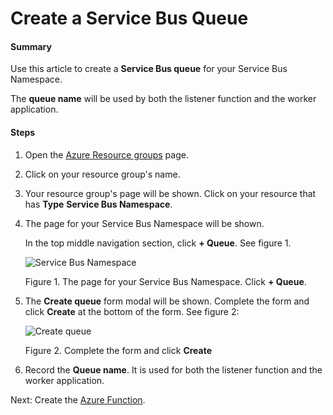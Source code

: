 # Create a Service Bus Queue

#### Summary
Use this article to create a 
**Service Bus queue** for your Service Bus Namespace.

The **queue name** will be used by both
the listener function and the worker application.

#### Steps
1. Open the 
   [Azure Resource groups](https://portal.azure.com/#blade/HubsExtension/BrowseResourceGroupBlade/resourceType/Microsoft.Resources%2Fsubscriptions%2FresourceGroups)
   page.
1. Click on your resource group's name.
1. Your resource group's page will be shown.
   Click on your resource that has **Type**
   **Service Bus Namespace**. 
1. The page for your Service Bus Namespace will be shown. 
   
   In the top middle navigation section, click
   **+ Queue**. See figure 1.

   ![Service Bus Namespace](Azure.07.add.queue.png)
   
   Figure 1. The page for your Service Bus Namespace. Click **+ Queue**.

1. The **Create queue** form modal will be shown.
   Complete the form and click **Create** at the 
   bottom of the form. 
   See figure 2:    

   ![Create queue](Azure.08.add.queue.png)
   
   Figure 2. Complete the form and 
   click **Create**

1. Record the **Queue name**. It is used for both
   the listener function and the worker application. 

Next: Create the
[Azure Function](INSTALLATION_5_function.md).


